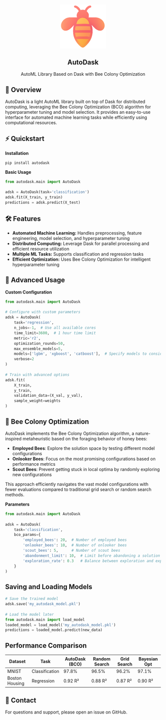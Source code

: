 <div align="center">

<img src="./img/logo.png" alt="logo" width="150"/>

## AutoDask
AutoML Library Based on Dask with Bee Colony Optimization
</div>

## 📖 Overview
AutoDask is a light AutoML library built on top of Dask for distributed computing, leveraging the Bee Colony Optimization (BCO) algorithm for hyperparameter tuning and model selection. It provides an easy-to-use interface for automated machine learning tasks while efficiently using computational resources.

## ⚡ Quickstart

**Installation**
```commandline
pip install autodask
```

**Basic Usage**
```python
from autodask.main import AutoDask

adsk = AutoDask(task='classification')
adsk.fit(X_train, y_train)
predictions = adsk.predict(X_test)
```

## 🛠️ Features

- **Automated Machine Learning:** Handles preprocessing, feature engineering, model selection, and hyperparameter tuning
- **Distributed Computing:** Leverage Dask for parallel processing and efficient resource utilization
- **Multiple ML Tasks:** Supports classification and regression tasks
- **Efficient Optimization:** Uses Bee Colony Optimization for intelligent hyperparameter tuning

## 🧩 Advanced Usage

**Custom Configuration**
```python
from autodask.main import AutoDask

# Configure with custom parameters
adsk = AutoDask(
    task='regression',
    n_jobs=-1,  # Use all available cores
    time_limit=3600,  # 1 hour time limit
    metric='r2',
    optimization_rounds=50,
    max_ensemble_models=5,
    models=['lgbm', 'xgboost', 'catboost'],  # Specify models to consider
    verbose=2
)

# Train with advanced options
adsk.fit(
    X_train, 
    y_train,
    validation_data=(X_val, y_val),
    sample_weight=weights
)
```

## 🐝 Bee Colony Optimization

AutoDask implements the Bee Colony Optimization algorithm, a nature-inspired metaheuristic based on the foraging behavior of honey bees:

- **Employed Bees**: Explore the solution space by testing different model configurations
- **Onlooker Bees**: Focus on the most promising configurations based on performance metrics
- **Scout Bees**: Prevent getting stuck in local optima by randomly exploring new configurations

This approach efficiently navigates the vast model configurations with fewer evaluations compared to traditional grid search or random search methods.

**Parameters**
```python
from autodask.main import AutoDask

adsk = AutoDask(
    task='classification',
    bco_params={
        'employed_bees': 20,  # Number of employed bees
        'onlooker_bees': 10,  # Number of onlooker bees
        'scout_bees': 5,      # Number of scout bees
        'abandonment_limit': 10,  # Limit before abandoning a solution
        'exploration_rate': 0.3   # Balance between exploration and exploitation
    }
)
```

## Saving and Loading Models

```python
# Save the trained model
adsk.save('my_autodask_model.pkl')

# Load the model later
from autodask.main import load_model
loaded_model = load_model('my_autodask_model.pkl')
predictions = loaded_model.predict(new_data)
```

## Performance Comparison

| Dataset | Task | AutoDask (BCO) | Random Search | Grid Search | Bayesian Opt |
|---------|------|----------------|---------------|------------|--------------|
| MNIST | Classification | 97.8% | 96.5% | 96.2% | 97.1% |
| Boston Housing | Regression | 0.92 R² | 0.88 R² | 0.87 R² | 0.90 R² |

## 📧 Contact

For questions and support, please open an issue on GitHub.
